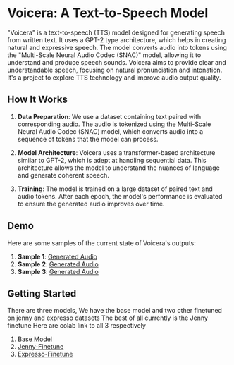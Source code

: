 # Voicera: A Text-to-Speech Model

"Voicera" is a text-to-speech (TTS) model designed for generating speech from written text. It uses a GPT-2 type architecture, which helps in creating natural and expressive speech. 
The model converts audio into tokens using the "Multi-Scale Neural Audio Codec (SNAC)" model, allowing it to understand and produce speech sounds. 
Voicera aims to provide clear and understandable speech, focusing on natural pronunciation and intonation. It's a project to explore TTS technology and improve audio output quality.

## How It Works

1. **Data Preparation**: We use a dataset containing text paired with corresponding audio. The audio is tokenized using the Multi-Scale Neural Audio Codec (SNAC) model, which converts audio into a sequence of tokens that the model can process.

2. **Model Architecture**: Voicera uses a transformer-based architecture similar to GPT-2, which is adept at handling sequential data. This architecture allows the model to understand the nuances of language and generate coherent speech.

3. **Training**: The model is trained on a large dataset of paired text and audio tokens. After each epoch, the model's performance is evaluated to ensure the generated audio improves over time.




## Demo

Here are some samples of the current state of Voicera's outputs:

1. **Sample 1**: [Generated Audio](https://github.com/Lwasinam/voicera/blob/master/examples/base_txt10_0.wav)
2. **Sample 2**: [Generated Audio](link-to-audio-sample-2)
3. **Sample 3**: [Generated Audio](link-to-audio-sample-3)

## Getting Started

There are three models, We have the base model and two other finetuned on jenny and expresso datasets
The best of all currently is the Jenny finetune
Here are colab link to all 3 respectively
1. [Base Model](https://colab.research.google.com/drive/10nPKliRs1C3ofv2J16_HGDlmzfd-yBtj#scrollTo=r17orAuZ45Q2)
2. [Jenny-Finetune](https://colab.research.google.com/drive/1MSzGGqIhGYVCn76alsX9oBzwC4EtOQSR#scrollTo=Oz0DG-MtovBw)
3. [Expresso-Finetune](https://colab.research.google.com/drive/1wzwSOtpT1CpEMvbcjvvgEKQZoQa5bX2p#scrollTo=YrBUwCNYmmUW&uniqifier=1)



